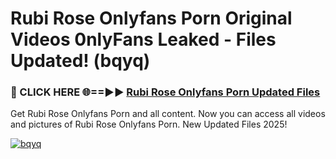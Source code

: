 # Rubi Rose Onlyfans Porn Original Videos 0nlyFans Leaked - Files Updated! (bqyq)

<h3>🔴 CLICK HERE 🌐==►► <a href="https://tinyurl.com/3hn5wdd3" rel="nofollow">Rubi Rose Onlyfans Porn Updated Files</a></h3>

Get Rubi Rose Onlyfans Porn and all content. Now you can access all videos and pictures of Rubi Rose Onlyfans Porn. New Updated Files 2025!

[![bqyq](https://i.imgur.com/4HnBqBT.gif)](https://tinyurl.com/3hn5wdd3)
